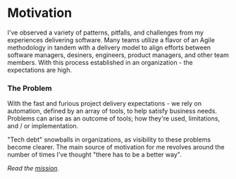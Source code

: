 # Motivation

I've observed a variety of patterns, pitfalls, and challenges from my experiences delivering software. Many teams utilize a flavor of an Agile methodology in tandem with a delivery model to align efforts between software managers, desiners, engineers, product managers, and other team members. With this process established in an organization - the expectations are high.


### The Problem

With the fast and furious project delivery expectations - we rely on automation, defined by an array of tools, to help satisfy business needs. Problems can arise as an outcome of tools; how they're used, limitations, and / or implementation.

"Tech debt" snowballs in organizations, as visibility to these problems become clearer. The main source of motivation for me revolves around the number of times I've thought "there has to be a better way".

*Read the [mission](Mission.md).*
